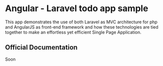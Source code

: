 # Angular - Laravel todo app sample

This app demonstrates the use of both Laravel as MVC architecture for php and AngularJS as front-end framework and how these technologies are tied together to make an effortless yet efficient Single Page Application.


## Official Documentation

Soon